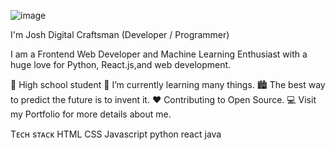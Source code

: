 ![image](https://github.com/user-attachments/assets/8765dfa0-ecdb-4618-ad0a-551043c43caf)

I'm Josh
Digital Craftsman (Developer / Programmer)

I am a Frontend Web Developer and Machine Learning Enthusiast with a huge love for Python, React.js,and web development.

💼 High school student 
🌱 I’m currently learning many things.
🏙 The best way to predict the future is to invent it.
❤ Contributing to Open Source.
💻 Visit my Portfolio for more details about me.

Tᴇᴄʜ sᴛᴀᴄᴋ
HTML
CSS
Javascript
python 
react 
java 


